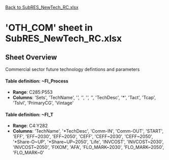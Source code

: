 [Back to SubRES_NewTech_RC.xlsx](README.md)

# 'OTH_COM' sheet in SubRES_NewTech_RC.xlsx

## Sheet Overview

Commercial sector future technology defintions and parameters

#### Table definition: ~FI_Process
- **Range**: C285:P553
- **Columns**: 'Sets', 'TechName', '*', '*', '*', '*', 'TechDesc', '*', 'Tact', 'Tcap', 'Tslvl', 'PrimaryCG', 'Vintage'

#### Table definition: ~FI_T
- **Range**: C4:Y282
- **Columns**: 'TechName', '*TechDesc', 'Comm-IN', 'Comm-OUT', 'START', 'EFF', 'EFF\~2030', 'EFF\~2050', 'CEFF', 'CEFF\~2030', 'CEFF\~2050', '*Share-O\~UP', '*Share\~UP\~2050', 'Life', 'INVCOST', 'INVCOST\~2030', 'INVCOST\~2050', 'FIXOM', 'AFA', 'FLO_MARK\~2030', 'FLO_MARK\~2050', 'FLO_MARK\~0'

